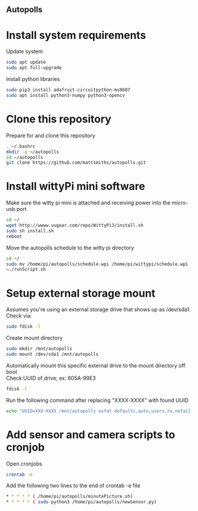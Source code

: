 Autopolls
-----


# Install system requirements
Update system
```bash
sudo apt update
sudo apt full-upgrade
```
Install python libraries
```bash
sudo pip3 install adafruit-circuitpython-ms8607
sudo apt install python3-numpy python3-opencv
```

# Clone this repository

Prepare for and clone this repository
```bash
. ~/.bashrc
mkdir -p ~/autopolls
cd ~/autopolls
git clone https://github.com/mattsmiths/autopolls.git
```

# Install wittyPi mini software

Make sure the witty pi mini is attached and receiving power into the micro-usb port

```bash
cd ~/
wget http://wwww.uugear.com/repo/WittyPi3/install.sh
sudo sh install.sh
reboot
```

Move the autopolls schedule to the witty pi directory

```bash
cd ~/
sudo mv /home/pi/autopolls/schedule.wpi /home/pi/wittypi/schedule.wpi
~./runScript.sh
```

# Setup external storage mount

Assumes you're using an external storage drive that shows up as /dev/sda1. \
Check via: 
```bash
sudo fdisk -l
```
Create mount directory
```bash
sudo mkdir /mnt/autopolls
sudo mount /dev/sda1 /mnt/autopolls
```
Automatically mount this specific external drive to the mount directory off boot\
Check UUID of drive; ex: 605A-99E3
```bash
fdisk -l
```
Run the following command after replacing "XXXX-XXXX" with found UUID
```bash
echo "UUID=XXX-XXXX /mnt/autopolls exfat defaults,auto,users,rw,nofail,umask=000 0 0" | sudo tee -a /etc/fstab
```
# Add sensor and camera scripts to cronjob

Open cronjobs
```bash
crontab -e
```

Add the following two lines to the end of crontab -e file

```bash
* * * * * ( /home/pi/autopolls/minutePicture.sh)
* * * * * ( sudo python3 /home/pi/autopolls/newSensor.py)
```


